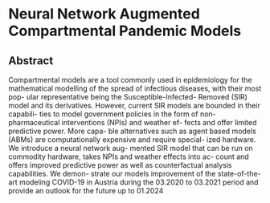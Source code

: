# Neural Network Augmented Compartmental Pandemic Models

## Abstract

Compartmental models are a tool commonly used in
epidemiology for the mathematical modelling of the
spread of infectious diseases, with their most pop-
ular representative being the Susceptible-Infected-
Removed (SIR) model and its derivatives. However,
current SIR models are bounded in their capabili-
ties to model government policies in the form of non-
pharmaceutical interventions (NPIs) and weather ef-
fects and offer limited predictive power. More capa-
ble alternatives such as agent based models (ABMs)
are computationally expensive and require special-
ized hardware. We introduce a neural network aug-
mented SIR model that can be run on commodity
hardware, takes NPIs and weather effects into ac-
count and offers improved predictive power as well
as counterfactual analysis capabilities. We demon-
strate our models improvement of the state-of-the-art
modeling COVID-19 in Austria during the 03.2020 to
03.2021 period and provide an outlook for the future
up to 01.2024
